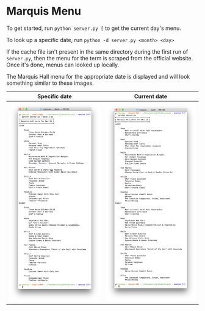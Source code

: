 # Marquis Menu
To get started, run `python server.py [` to get the current day's menu.

To look up a specific date, run `python -d server.py <month> <day>`

If the cache file isn't present in the same directory during the first run of `server.py`, then the menu for the term is scraped from the official website. Once it's done, menus can looked up locally.

The Marquis Hall menu for the appropriate date is displayed and will look something similar to these images.

| Specific date                      |  Current date                    |
| :---------------------------------:|:-------------------------------: |
| ![](/screenshots/menu_on_date.png) | ![](/screenshots/menu_today.png) |
